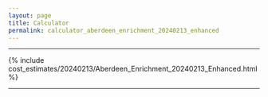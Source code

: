 ```yaml
---
layout: page
title: Calculator
permalink: calculator_aberdeen_enrichment_20240213_enhanced
---
```


___

{% include cost_estimates/20240213/Aberdeen_Enrichment_20240213_Enhanced.html %}

___

